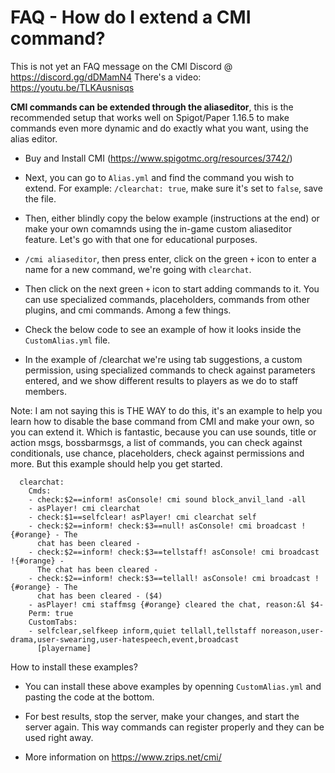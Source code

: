 # FAQ - How do I extend a CMI command?

This is not yet an FAQ message on the CMI Discord @ https://discord.gg/dDMamN4 
There's a video: https://youtu.be/TLKAusnisqs


**CMI commands can be extended through the aliaseditor**, this is the recommended setup that works well on Spigot/Paper 1.16.5 to make commands even more dynamic and do exactly what you want, using the alias editor.

- Buy and Install CMI (<https://www.spigotmc.org/resources/3742/>)

- Next, you can go to `Alias.yml` and find the command you wish to extend. For example: `/clearchat: true`, make sure it's set to `false`, save the file.

- Then, either blindly copy the below example (instructions at the end) or make your own comamnds using the in-game custom aliaseditor feature. Let's go with that one for educational purposes.

- `/cmi aliaseditor`, then press enter, click on the green `+` icon to enter a name for a new command, we're going with `clearchat`.

- Then click on the next green `+` icon to start adding commands to it. You can use specialized commands, placeholders, commands from other plugins, and cmi commands. Among a few things. 

- Check the below code to see an example of how it looks inside the `CustomAlias.yml` file. 

- In the example of /clearchat we're using tab suggestions, a custom permission, using specialized commands to check against parameters entered, and we show different results to players as we do to staff members. 

Note: I am not saying this is THE WAY to do this, it's an example to help you learn how to disable the base command from CMI and make your own, so you can extend it. Which is fantastic, because you can use sounds, title or action msgs, bossbarmsgs, a list of commands, you can check against conditionals, use chance, placeholders, check against permissions and more. But this example should help you get started.

```
  clearchat:
    Cmds:
    - check:$2==inform! asConsole! cmi sound block_anvil_land -all
    - asPlayer! cmi clearchat
    - check:$1==selfclear! asPlayer! cmi clearchat self
    - check:$2==inform! check:$3==null! asConsole! cmi broadcast !{#orange} - The
      chat has been cleared -
    - check:$2==inform! check:$3==tellstaff! asConsole! cmi broadcast !{#orange} -
      The chat has been cleared -
    - check:$2==inform! check:$3==tellall! asConsole! cmi broadcast !{#orange} - The
      chat has been cleared - ($4)
    - asPlayer! cmi staffmsg {#orange} cleared the chat, reason:&l $4-
    Perm: true
    CustomTabs:
    - selfclear,selfkeep inform,quiet tellall,tellstaff noreason,user-drama,user-swearing,user-hatespeech,event,broadcast
      [playername]
```

How to install these examples?
- You can install these above examples by openning `CustomAlias.yml` and pasting the code at the bottom.

- For best results, stop the server, make your changes, and start the server again. This way commands can register properly and they can be used right away.

- More information on <https://www.zrips.net/cmi/>
